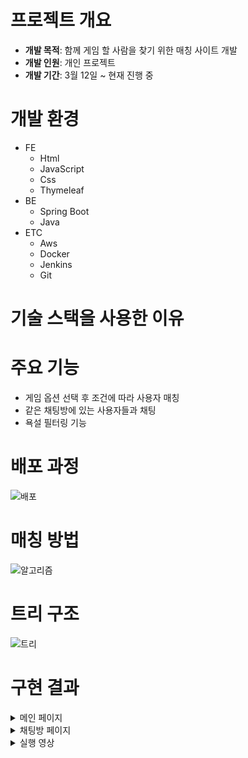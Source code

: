 # 프로젝트 개요
* **개발 목적**: 함께 게임 할 사람을 찾기 위한 매칭 사이트 개발
* **개발 인원**: 개인 프로젝트  
* **개발 기간**: 3월 12일 ~ 현재 진행 중

# 개발 환경
* FE
  * Html
  * JavaScript
  * Css
  * Thymeleaf
* BE
  * Spring Boot
  * Java
* ETC
  * Aws
  * Docker
  * Jenkins
  * Git
    
# 기술 스택을 사용한 이유

# 주요 기능
* 게임 옵션 선택 후 조건에 따라 사용자 매칭
* 같은 채팅방에 있는 사용자들과 채팅
* 욕설 필터링 기능

# 배포 과정
![배포](https://github.com/iolm6980/matching/assets/133768355/9d73b9b8-4daa-4c11-8404-7a70689092cc)

# 매칭 방법
![알고리즘](https://github.com/iolm6980/matching/assets/133768355/16793654-a07e-4bf9-a3b7-a6350a928b0a)

# 트리 구조
![트리](https://github.com/iolm6980/matching/assets/133768355/4eebca1b-b76f-4410-9aa2-290d229e98d6)


# 구현 결과  

<details>
<summary>메인 페이지</summary>

![메인](https://github.com/iolm6980/matching/assets/133768355/1a7ba75a-b81c-4d69-8f58-8ef78cb40292)
</details>

<details>
<summary>채팅방 페이지</summary>

![채팅](https://github.com/iolm6980/matching/assets/133768355/09217e75-cce4-4d68-ad71-bb17cd1dfba0)
</details>


<details>
<summary>실행 영상</summary>


https://github.com/iolm6980/matching/assets/133768355/fa4cd9ed-6610-4253-bc25-0ca68a446cbb
</details>

  
